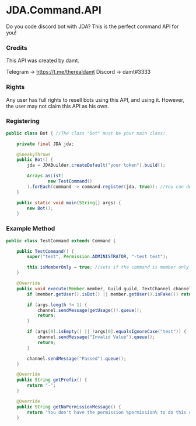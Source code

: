 # JDA.Command.API
Do you code discord bot with JDA? This is the perfect command API for you!

### Credits
This API was created by damt.

Telegram -> https://t.me/therealdamt
Discord -> damt#3333

### Rights
Any user has full rights to resell bots using this API, and using it.
However, the user may not claim this API as his own.

### Registering

```java
public class Bot { //The class "Bot" must be your main class!

    private final JDA jda;

    @SneakyThrows
    public Bot() {
        jda = JDABuilder.createDefault("your token").build();

        Arrays.asList(
                new TestCommand()
        ).forEach(command -> command.register(jda, true)); //You can do it like this or you can identify each command and register it seperately
    }

    public static void main(String[] args) {
        new Bot();
    }
```

### Example Method

```java
public class TestCommand extends Command {

    public TestCommand() {
        super("test", Permission.ADMINISTRATOR, "-test test");

        this.isMemberOnly = true; //sets if the command is member only
    }

    @Override
    public void execute(Member member, Guild guild, TextChannel channel, String[] args) {
        if (member.getUser().isBot() || member.getUser().isFake()) return;

        if (args.length != 1) {
            channel.sendMessage(getUsage()).queue();
            return;
        }

        if (args[0].isEmpty() || !args[0].equalsIgnoreCase("test")) {
            channel.sendMessage("Invalid Value").queue();
            return;
        }

        channel.sendMessage("Passed").queue();
    }

    @Override
    public String getPrefix() {
        return "-";
    }

    @Override
    public String getNoPermissionMessage() {
        return "You don't have the permission %permission% to do this command!";
    }
```
